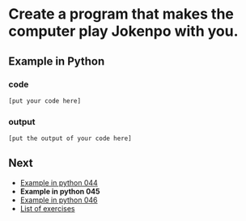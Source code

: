 # Create a program that makes the computer play Jokenpo with you.

## Example in Python

### code

``` python
[put your code here]
```

### output

```
[put the output of your code here]
```

## Next

- [Example in python 044](../../044/python)
- **Example in python 045**
- [Example in python 046](../../046/python)
- [List of exercises](../..)
